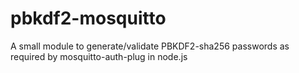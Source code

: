 pbkdf2-mosquitto
================

A small module to generate/validate PBKDF2-sha256 passwords as required by mosquitto-auth-plug in node.js 
